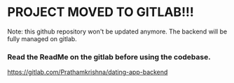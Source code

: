 # PROJECT MOVED TO GITLAB!!!

Note: this github repository won't be updated anymore. The backend will be fully managed on gitlab.

### Read the ReadMe on the gitlab before using the codebase.

https://gitlab.com/Prathamkrishna/dating-app-backend
